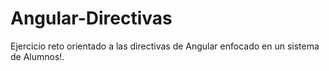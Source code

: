 # Angular-Directivas
Ejercicio reto orientado a las directivas de Angular enfocado en un sistema de Alumnos!.
